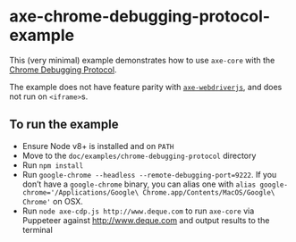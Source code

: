 axe-chrome-debugging-protocol-example
=====================================

This (very minimal) example demonstrates how to use `axe-core` with the [Chrome Debugging Protocol](https://chromedevtools.github.io/devtools-protocol/).

The example does not have feature parity with [`axe-webdriverjs`](https://github.com/dequelabs/axe-webdriverjs), and does not run on `<iframe>`s.

To run the example
------------------

-   Ensure Node v8+ is installed and on `PATH`
-   Move to the `doc/examples/chrome-debugging-protocol` directory
-   Run `npm install`
-   Run `google-chrome --headless --remote-debugging-port=9222`. If you don’t have a `google-chrome` binary, you can alias one with `alias google-chrome='/Applications/Google\ Chrome.app/Contents/MacOS/Google\ Chrome'` on OSX.
-   Run `node axe-cdp.js http://www.deque.com` to run `axe-core` via Puppeteer against http://www.deque.com and output results to the terminal
